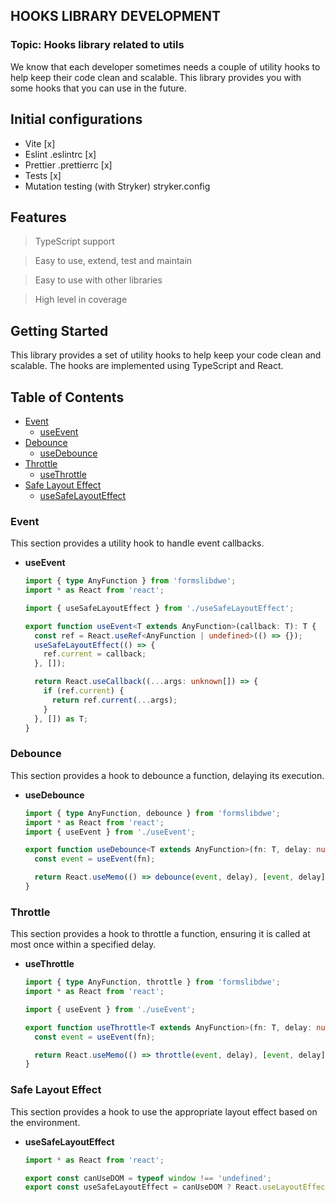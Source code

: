 ## HOOKS LIBRARY DEVELOPMENT

### Topic: Hooks library related to utils

We know that each developer sometimes needs a couple of utility hooks to help keep their code clean and scalable. This library provides you with some hooks that you can use in the future.

## Initial configurations

- Vite [x]
- Eslint .eslintrc [x]
- Prettier .prettierrc [x]
- Tests [x]
- Mutation testing (with Stryker) stryker.config

## Features

> TypeScript support

> Easy to use, extend, test and maintain

> Easy to use with other libraries

> High level in coverage

## Getting Started

This library provides a set of utility hooks to help keep your code clean and scalable. The hooks are implemented using TypeScript and React.

## Table of Contents

- [Event](#event)
  - [useEvent](#useEvent)
- [Debounce](#debounce)
  - [useDebounce](#useDebounce)
- [Throttle](#throttle)
  - [useThrottle](#useThrottle)
- [Safe Layout Effect](#safe-layout-effect)
  - [useSafeLayoutEffect](#useSafeLayoutEffect)

### Event

This section provides a utility hook to handle event callbacks.

- **useEvent**

  ```typescript
  import { type AnyFunction } from 'formslibdwe';
  import * as React from 'react';

  import { useSafeLayoutEffect } from './useSafeLayoutEffect';

  export function useEvent<T extends AnyFunction>(callback: T): T {
    const ref = React.useRef<AnyFunction | undefined>(() => {});
    useSafeLayoutEffect(() => {
      ref.current = callback;
    }, []);

    return React.useCallback((...args: unknown[]) => {
      if (ref.current) {
        return ref.current(...args);
      }
    }, []) as T;
  }
  ```

### Debounce

This section provides a hook to debounce a function, delaying its execution.

- **useDebounce**

  ```typescript
  import { type AnyFunction, debounce } from 'formslibdwe';
  import * as React from 'react';
  import { useEvent } from './useEvent';

  export function useDebounce<T extends AnyFunction>(fn: T, delay: number): (...args: Parameters<T>) => void {
    const event = useEvent(fn);

    return React.useMemo(() => debounce(event, delay), [event, delay]);
  }
  ```

### Throttle

This section provides a hook to throttle a function, ensuring it is called at most once within a specified delay.

- **useThrottle**

  ```typescript
  import { type AnyFunction, throttle } from 'formslibdwe';
  import * as React from 'react';

  import { useEvent } from './useEvent';

  export function useThrottle<T extends AnyFunction>(fn: T, delay: number): (...args: Parameters<T>) => void {
    const event = useEvent(fn);

    return React.useMemo(() => throttle(event, delay), [event, delay]);
  }
  ```

### Safe Layout Effect

This section provides a hook to use the appropriate layout effect based on the environment.

- **useSafeLayoutEffect**

  ```typescript
  import * as React from 'react';

  export const canUseDOM = typeof window !== 'undefined';
  export const useSafeLayoutEffect = canUseDOM ? React.useLayoutEffect : React.useEffect;
  ```
